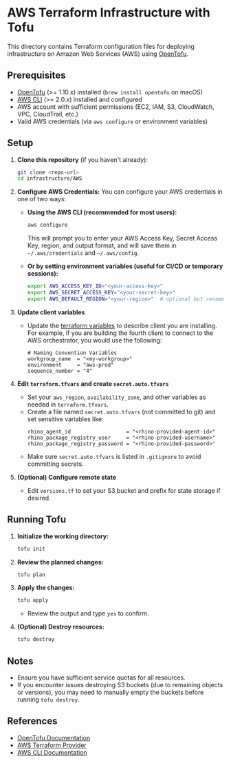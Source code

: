 
# AWS Terraform Infrastructure with Tofu

This directory contains Terraform configuration files for deploying infrastructure on Amazon Web Services (AWS) using [OpenTofu](https://opentofu.org/).

## Prerequisites

- [OpenTofu](https://opentofu.org/) (>= 1.10.x) installed (`brew install opentofu` on macOS)
- [AWS CLI](https://aws.amazon.com/cli/) (>= 2.0.x) installed and configured
- AWS account with sufficient permissions (EC2, IAM, S3, CloudWatch, VPC, CloudTrail, etc.)
- Valid AWS credentials (via `aws configure` or environment variables)

## Setup

1. **Clone this repository** (if you haven't already):
   ```sh
   git clone <repo-url>
   cd infrastructure/AWS
   ```

2. **Configure AWS Credentials:**
   You can configure your AWS credentials in one of two ways:

   - **Using the AWS CLI (recommended for most users):**
     ```sh
     aws configure
     ```
     This will prompt you to enter your AWS Access Key, Secret Access Key, region, and output format, and will save them in `~/.aws/credentials` and `~/.aws/config`.

   - **Or by setting environment variables (useful for CI/CD or temporary sessions):**
     ```sh
     export AWS_ACCESS_KEY_ID="<your-access-key>"
     export AWS_SECRET_ACCESS_KEY="<your-secret-key>"
     export AWS_DEFAULT_REGION="<your-region>"  # optional but recommended
     ```

3. **Update client variables**
   - Update the [terraform variables](./terraform.tfvars) to describe client you are installing. For example, if you are building the fourth client to connect to the AWS orchestrator, you would use the following:
     ``` 
     # Naming Convention Variables
     workgroup_name  = "<my-workgroup>"
     environment     = "aws-prod"
     sequence_number = "4"
     ```

4. **Edit `terraform.tfvars` and create `secret.auto.tfvars`**
   - Set your `aws_region`, `availability_zone`, and other variables as needed in `terraform.tfvars`.
   - Create a file named `secret.auto.tfvars` (not committed to git) and set sensitive variables like:
     ```hcl
     rhino_agent_id                  = "<rhino-provided-agent-id>"
     rhino_package_registry_user     = "<rhino-provided-username>"
     rhino_package_registry_password = "<rhino-provided-password>"
     ```
   - Make sure `secret.auto.tfvars` is listed in `.gitignore` to avoid committing secrets.

5. **(Optional) Configure remote state**
   - Edit `versions.tf` to set your S3 bucket and prefix for state storage if desired.

## Running Tofu

1. **Initialize the working directory:**
   ```sh
   tofu init
   ```

2. **Review the planned changes:**
   ```sh
   tofu plan
   ```

3. **Apply the changes:**
   ```sh
   tofu apply
   ```
   - Review the output and type `yes` to confirm.

4. **(Optional) Destroy resources:**
   ```sh
   tofu destroy
   ```

## Notes
- Ensure you have sufficient service quotas for all resources.
- If you encounter issues destroying S3 buckets (due to remaining objects or versions), you may need to manually empty the buckets before running `tofu destroy`.

## References
- [OpenTofu Documentation](https://opentofu.org/docs/)
- [AWS Terraform Provider](https://registry.terraform.io/providers/hashicorp/aws/latest/docs)
- [AWS CLI Documentation](https://docs.aws.amazon.com/cli/latest/)

